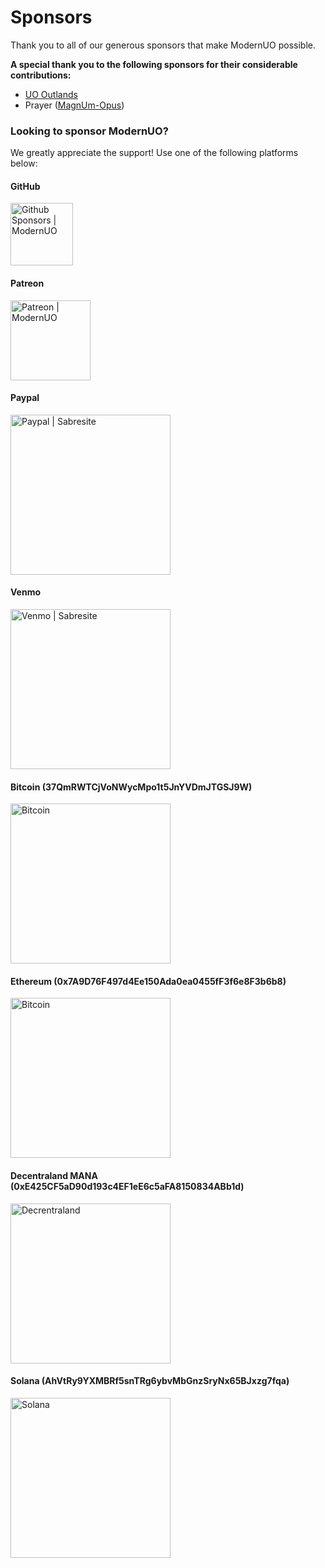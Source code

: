 # Sponsors

Thank you to all of our generous sponsors that make ModernUO possible.

**A special thank you to the following sponsors for their considerable contributions:**
* [UO Outlands](https://uooutlands.com)
* Prayer ([MagnUm-Opus](https://discord.gg/CzDEq3vv2N))

### Looking to sponsor ModernUO?
We greatly appreciate the support! Use one of the following platforms below:

#### GitHub
[<img alt="Github Sponsors | ModernUO" data-canonical-src="https://camo.githubusercontent.com/dec0683928f7db306904f8ea2e7c0d81ca83800fe09fcd5ac792c962eaee02dc/68747470733a2f2f6769746875622e6769746875626173736574732e636f6d2f696d616765732f6d6f64756c65732f736974652f73706f6e736f72732f6c6f676f2d6d6f6e612e737667" src="https://camo.githubusercontent.com/dec0683928f7db306904f8ea2e7c0d81ca83800fe09fcd5ac792c962eaee02dc/68747470733a2f2f6769746875622e6769746875626173736574732e636f6d2f696d616765732f6d6f64756c65732f736974652f73706f6e736f72732f6c6f676f2d6d6f6e612e737667" width=100px />](https://github.com/sponsors/modernuo)

#### Patreon
[<img alt="Patreon | ModernUO" data-canonical-src="https://user-images.githubusercontent.com/3953314/104968719-7c96e980-599b-11eb-839b-28745496b1a4.png" src="https://user-images.githubusercontent.com/3953314/104968719-7c96e980-599b-11eb-839b-28745496b1a4.png" width=128px />](https://patreon.com/modernuo)

#### Paypal
[<img alt="Paypal | Sabresite" data-canonical-src="https://user-images.githubusercontent.com/3953314/104967693-d5b14e00-5998-11eb-93fc-b098e791a620.png" src="https://user-images.githubusercontent.com/3953314/104967693-d5b14e00-5998-11eb-93fc-b098e791a620.png" width=256px />](https://paypal.me/sabresite)

#### Venmo
[<img alt="Venmo | Sabresite" data-canonical-src="https://user-images.githubusercontent.com/3953314/104967817-2759d880-5999-11eb-92ec-c4193da79570.png" src="https://user-images.githubusercontent.com/3953314/104967817-2759d880-5999-11eb-92ec-c4193da79570.png" width=256px />](https://venmo.com/code?user_id=1834446441414656966)

#### Bitcoin (37QmRWTCjVoNWycMpo1t5JnYVDmJTGSJ9W)
<img alt="Bitcoin" src="https://cdn.discordapp.com/attachments/751318817765982318/917180331147288606/December5-022645PM.png" width=256px />


#### Ethereum (0x7A9D76F497d4Ee150Ada0ea0455fF3f6e8F3b6b8)
<img alt="Bitcoin" src="https://cdn.discordapp.com/attachments/751318817765982318/917180724828864572/December5-022757PM.png" width=256px />

#### Decentraland MANA (0xE425CF5aD90d193c4EF1eE6c5aFA8150834ABb1d)
<img alt="Decrentraland" src="https://cdn.discordapp.com/attachments/751318817765982318/917180004385820682/December5-022431PM.png" width=256px />

#### Solana (AhVtRy9YXMBRf5snTRg6ybvMbGnzSryNx65BJxzg7fqa)
<img alt="Solana" src="https://cdn.discordapp.com/attachments/751318817765982318/917181165838938162/December5-023004PM.png" width=256px />
